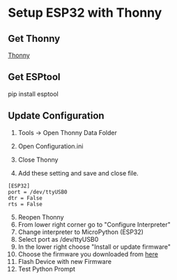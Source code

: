 # Setup ESP32 with Thonny

## Get Thonny

[Thonny](https://thonny.org/)


## Get ESPtool

pip install esptool

## Update Configuration

1) Tools -> Open Thonny Data Folder

2) Open Configuration.ini

3) Close Thonny

4) Add these setting and save and close file.

```
[ESP32]
port = /dev/ttyUSB0
dtr = False
rts = False
```

5) Reopen Thonny
6) From lower right corner go to "Configure Interpreter"
7) Change interpreter to MicroPython (ESP32)
8) Select port as /dev/ttyUSB0
9) In the lower right choose "Install or update firmware"
10) Choose the firmware you downloaded from [here](https://github.com/lemariva/micropython-camera-driver/blob/master/firmware/micropython_camera_feeeb5ea3_esp32_idf4_4.bin)
11) Flash Device with new Firmware
12) Test Python Prompt
